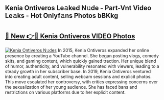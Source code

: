 ## Kenia Ontiveros Le𝚊ked N𝚞de - Part-Vnt Video Le𝚊ks - Hot Onlyf𝚊ns Photos bBKkg

# <h2><a href="http://ac51872.deff.icu/?id=Kenia+Ontiveros">🔗 New 👉🔴 Kenia Ontiveros VIDEO Photos</a></h2>

[![Kenia Ontiveros N𝚞des](https://i.imgur.com/rIISA9y.gif)](http://ac51872.deff.icu/?id=Kenia+Ontiveros)
In 2015, Kenia Ontiveros expanded her online presence by creating a YouTube channel. She began posting vlogs, comedy skits, and gaming content, which quickly gained traction. Her unique blend of humor, authenticity, and vulnerability resonated with viewers, leading to a steady growth in her subscriber base. In 2019, Kenia Ontiveros ventured into creating adult content, selling webcam sessions and explicit photos. This move escalated her controversy, with critics expressing concerns over the sexualization of her young audience. She has faced bans and restrictions on various platforms due to her explicit content.

